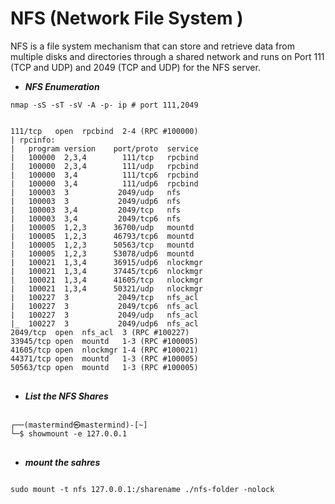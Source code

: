 
# NFS (Network File System )

NFS is  a file system mechanism that can store and retrieve data from multiple disks and directories through a shared network and runs on Port 111 (TCP and UDP) and 2049 (TCP and UDP) for the NFS server.

* ***NFS Enumeration***

```shell
nmap -sS -sT -sV -A -p- ip # port 111,2049
```
<pre id="fence-code-2" class="fence-code has-commands">
<code>
111/tcp   open  rpcbind  2-4 (RPC #100000)
| rpcinfo: 
|   program version    port/proto  service
|   100000  2,3,4        111/tcp   rpcbind
|   100000  2,3,4        111/udp   rpcbind
|   100000  3,4          111/tcp6  rpcbind
|   100000  3,4          111/udp6  rpcbind
|   100003  3           2049/udp   nfs
|   100003  3           2049/udp6  nfs
|   100003  3,4         2049/tcp   nfs
|   100003  3,4         2049/tcp6  nfs
|   100005  1,2,3      36700/udp   mountd
|   100005  1,2,3      46793/tcp6  mountd
|   100005  1,2,3      50563/tcp   mountd
|   100005  1,2,3      53078/udp6  mountd
|   100021  1,3,4      36915/udp6  nlockmgr
|   100021  1,3,4      37445/tcp6  nlockmgr
|   100021  1,3,4      41605/tcp   nlockmgr
|   100021  1,3,4      50321/udp   nlockmgr
|   100227  3           2049/tcp   nfs_acl
|   100227  3           2049/tcp6  nfs_acl
|   100227  3           2049/udp   nfs_acl
|_  100227  3           2049/udp6  nfs_acl
2049/tcp  open  nfs_acl  3 (RPC #100227)
33945/tcp open  mountd   1-3 (RPC #100005)
41605/tcp open  nlockmgr 1-4 (RPC #100021)
44371/tcp open  mountd   1-3 (RPC #100005)
50563/tcp open  mountd   1-3 (RPC #100005)
</code>
</pre>
* ***List the NFS Shares***
<pre id="fence-code-2" class="fence-code has-commands">
<code>
┌──(mastermind㉿mastermind)-[~]
└─$ showmount -e 127.0.0.1
</code>
</pre>
* ***mount the sahres***
<pre id="fence-code-2" class="fence-code has-commands">
<code>
sudo mount -t nfs 127.0.0.1:/sharename ./nfs-folder -nolock 
</code>
</pre>
